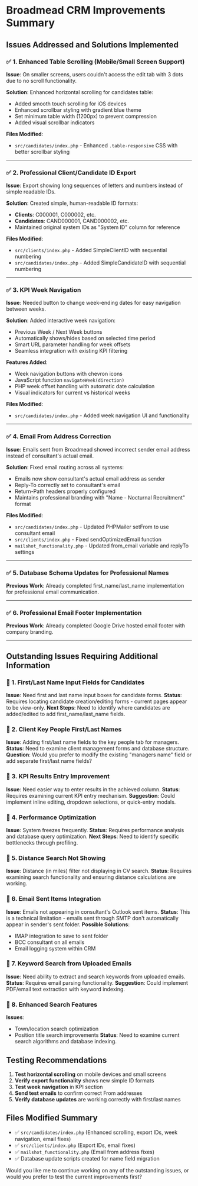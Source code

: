 # Broadmead CRM Improvements Summary

## Issues Addressed and Solutions Implemented

### ✅ 1. Enhanced Table Scrolling (Mobile/Small Screen Support)
**Issue**: On smaller screens, users couldn't access the edit tab with 3 dots due to no scroll functionality.

**Solution**: Enhanced horizontal scrolling for candidates table:
- Added smooth touch scrolling for iOS devices
- Enhanced scrollbar styling with gradient blue theme
- Set minimum table width (1200px) to prevent compression
- Added visual scrollbar indicators

**Files Modified**: 
- `src/candidates/index.php` - Enhanced `.table-responsive` CSS with better scrollbar styling

---

### ✅ 2. Professional Client/Candidate ID Export
**Issue**: Export showing long sequences of letters and numbers instead of simple readable IDs.

**Solution**: Created simple, human-readable ID formats:
- **Clients**: C000001, C000002, etc.
- **Candidates**: CAND000001, CAND000002, etc.
- Maintained original system IDs as "System ID" column for reference

**Files Modified**:
- `src/clients/index.php` - Added SimpleClientID with sequential numbering
- `src/candidates/index.php` - Added SimpleCandidateID with sequential numbering

---

### ✅ 3. KPI Week Navigation
**Issue**: Needed button to change week-ending dates for easy navigation between weeks.

**Solution**: Added interactive week navigation:
- Previous Week / Next Week buttons
- Automatically shows/hides based on selected time period
- Smart URL parameter handling for week offsets
- Seamless integration with existing KPI filtering

**Features Added**:
- Week navigation buttons with chevron icons
- JavaScript function `navigateWeek(direction)`
- PHP week offset handling with automatic date calculation
- Visual indicators for current vs historical weeks

**Files Modified**:
- `src/candidates/index.php` - Added week navigation UI and functionality

---

### ✅ 4. Email From Address Correction
**Issue**: Emails sent from Broadmead showed incorrect sender email address instead of consultant's actual email.

**Solution**: Fixed email routing across all systems:
- Emails now show consultant's actual email address as sender
- Reply-To correctly set to consultant's email
- Return-Path headers properly configured
- Maintains professional branding with "Name - Nocturnal Recruitment" format

**Files Modified**:
- `src/candidates/index.php` - Updated PHPMailer setFrom to use consultant email
- `src/clients/index.php` - Fixed sendOptimizedEmail function
- `mailshot_functionality.php` - Updated from_email variable and replyTo settings

---

### ✅ 5. Database Schema Updates for Professional Names
**Previous Work**: Already completed first_name/last_name implementation for professional email communication.

---

### ✅ 6. Professional Email Footer Implementation  
**Previous Work**: Already completed Google Drive hosted email footer with company branding.

---

## Outstanding Issues Requiring Additional Information

### 🔄 1. First/Last Name Input Fields for Candidates
**Issue**: Need first and last name input boxes for candidate forms.
**Status**: Requires locating candidate creation/editing forms - current pages appear to be view-only.
**Next Steps**: Need to identify where candidates are added/edited to add first_name/last_name fields.

### 🔄 2. Client Key People First/Last Names
**Issue**: Adding first/last name fields to the key people tab for managers.
**Status**: Need to examine client management forms and database structure.
**Question**: Would you prefer to modify the existing "managers name" field or add separate first/last name fields?

### 🔄 3. KPI Results Entry Improvement
**Issue**: Need easier way to enter results in the achieved column.
**Status**: Requires examining current KPI entry mechanism.
**Suggestion**: Could implement inline editing, dropdown selections, or quick-entry modals.

### 🔄 4. Performance Optimization
**Issue**: System freezes frequently.
**Status**: Requires performance analysis and database query optimization.
**Next Steps**: Need to identify specific bottlenecks through profiling.

### 🔄 5. Distance Search Not Showing
**Issue**: Distance (in miles) filter not displaying in CV search.
**Status**: Requires examining search functionality and ensuring distance calculations are working.

### 🔄 6. Email Sent Items Integration
**Issue**: Emails not appearing in consultant's Outlook sent items.
**Status**: This is a technical limitation - emails sent through SMTP don't automatically appear in sender's sent folder.
**Possible Solutions**: 
- IMAP integration to save to sent folder
- BCC consultant on all emails
- Email logging system within CRM

### 🔄 7. Keyword Search from Uploaded Emails
**Issue**: Need ability to extract and search keywords from uploaded emails.
**Status**: Requires email parsing functionality.
**Suggestion**: Could implement PDF/email text extraction with keyword indexing.

### 🔄 8. Enhanced Search Features
**Issues**: 
- Town/location search optimization
- Position title search improvements
**Status**: Need to examine current search algorithms and database indexing.

## Testing Recommendations

1. **Test horizontal scrolling** on mobile devices and small screens
2. **Verify export functionality** shows new simple ID formats
3. **Test week navigation** in KPI section
4. **Send test emails** to confirm correct From addresses
5. **Verify database updates** are working correctly with first/last names

## Files Modified Summary
- ✅ `src/candidates/index.php` (Enhanced scrolling, export IDs, week navigation, email fixes)
- ✅ `src/clients/index.php` (Export IDs, email fixes)
- ✅ `mailshot_functionality.php` (Email from address fixes)
- ✅ Database update scripts created for name field migration

Would you like me to continue working on any of the outstanding issues, or would you prefer to test the current improvements first?
